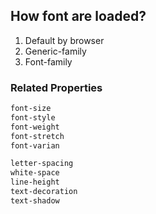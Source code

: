 ## How font are loaded?
1. Default by browser
2. Generic-family
3. Font-family

### Related Properties
```css
font-size
font-style
font-weight
font-stretch
font-varian

letter-spacing
white-space
line-height
text-decoration
text-shadow
```